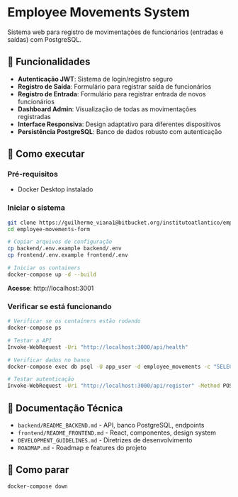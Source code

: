 # Employee Movements System

Sistema web para registro de movimentações de funcionários (entradas e saídas) com PostgreSQL.

## 🚀 Funcionalidades

- **Autenticação JWT**: Sistema de login/registro seguro
- **Registro de Saída**: Formulário para registrar saída de funcionários
- **Registro de Entrada**: Formulário para registrar entrada de novos funcionários  
- **Dashboard Admin**: Visualização de todas as movimentações registradas
- **Interface Responsiva**: Design adaptativo para diferentes dispositivos
- **Persistência PostgreSQL**: Banco de dados robusto com autenticação

## 🚀 Como executar

### Pré-requisitos
- Docker Desktop instalado

### Iniciar o sistema
```bash
git clone https://guilherme_viana1@bitbucket.org/institutoatlantico/employee-movements-form.git
cd employee-movements-form

# Copiar arquivos de configuração
cp backend/.env.example backend/.env
cp frontend/.env.example frontend/.env

# Iniciar os containers
docker-compose up -d --build
```

**Acesse**: http://localhost:3001

### Verificar se está funcionando

```bash
# Verificar se os containers estão rodando
docker-compose ps

# Testar a API
Invoke-WebRequest -Uri "http://localhost:3000/api/health"

# Verificar dados no banco
docker-compose exec db psql -U app_user -d employee_movements -c "SELECT COUNT(*) FROM core.employees;"

# Testar autenticação
Invoke-WebRequest -Uri "http://localhost:3000/api/register" -Method POST -ContentType "application/json" -Body '{"username":"test","email":"test@email.com","password":"123456"}'
```

## 📖 Documentação Técnica

- `backend/README_BACKEND.md` - API, banco PostgreSQL, endpoints
- `frontend/README_FRONTEND.md` - React, componentes, design system
- `DEVELOPMENT_GUIDELINES.md` - Diretrizes de desenvolvimento
- `ROADMAP.md` - Roadmap e features do projeto

## 🛑 Como parar

```bash
docker-compose down
```